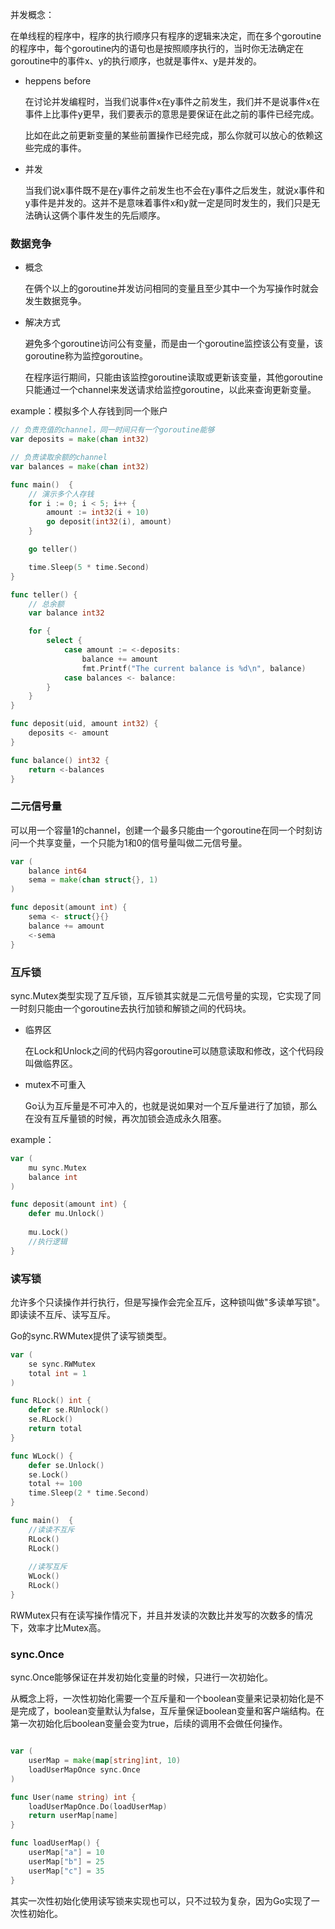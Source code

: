 并发概念：

在单线程的程序中，程序的执行顺序只有程序的逻辑来决定，而在多个goroutine的程序中，每个goroutine内的语句也是按照顺序执行的，当时你无法确定在goroutine中的事件x、y的执行顺序，也就是事件x、y是并发的。

- heppens before

  在讨论并发编程时，当我们说事件x在y事件之前发生，我们并不是说事件x在事件上比事件y更早，我们要表示的意思是要保证在此之前的事件已经完成。

  比如在此之前更新变量的某些前置操作已经完成，那么你就可以放心的依赖这些完成的事件。

- 并发

  当我们说x事件既不是在y事件之前发生也不会在y事件之后发生，就说x事件和y事件是并发的。这并不是意味着事件x和y就一定是同时发生的，我们只是无法确认这俩个事件发生的先后顺序。



### 数据竞争

- 概念

  在俩个以上的goroutine并发访问相同的变量且至少其中一个为写操作时就会发生数据竞争。

- 解决方式

  避免多个goroutine访问公有变量，而是由一个goroutine监控该公有变量，该goroutine称为监控goroutine。

  在程序运行期间，只能由该监控goroutine读取或更新该变量，其他goroutine只能通过一个channel来发送请求给监控goroutine，以此来查询更新变量。

example：模拟多个人存钱到同一个账户

```go
// 负责充值的channel，同一时间只有一个goroutine能够
var deposits = make(chan int32)

// 负责读取余额的channel
var balances = make(chan int32)

func main()  {
	// 演示多个人存钱
	for i := 0; i < 5; i++ {
		amount := int32(i + 10)
		go deposit(int32(i), amount)
	}

	go teller()

	time.Sleep(5 * time.Second)
}

func teller() {
	// 总余额
	var balance int32

	for {
		select {
			case amount := <-deposits:
				balance += amount
				fmt.Printf("The current balance is %d\n", balance)
			case balances <- balance:
		}
	}
}

func deposit(uid, amount int32) {
	deposits <- amount
}

func balance() int32 {
	return <-balances
}
```





### 二元信号量

可以用一个容量1的channel，创建一个最多只能由一个goroutine在同一个时刻访问一个共享变量，一个只能为1和0的信号量叫做二元信号量。

```go
var (
    balance int64
    sema = make(chan struct{}, 1)
)

func deposit(amount int) {
    sema <- struct{}{}
    balance += amount
    <-sema
}
```





### 互斥锁

sync.Mutex类型实现了互斥锁，互斥锁其实就是二元信号量的实现，它实现了同一时刻只能由一个goroutine去执行加锁和解锁之间的代码块。

- 临界区

  在Lock和Unlock之间的代码内容goroutine可以随意读取和修改，这个代码段叫做临界区。

- mutex不可重入

  Go认为互斥量是不可冲入的，也就是说如果对一个互斥量进行了加锁，那么在没有互斥量锁的时候，再次加锁会造成永久阻塞。

example：

```go
var (
    mu sync.Mutex
    balance int
)

func deposit(amount int) {
    defer mu.Unlock()
    
    mu.Lock()
    //执行逻辑
}
```





### 读写锁

允许多个只读操作并行执行，但是写操作会完全互斥，这种锁叫做"多读单写锁"。即读读不互斥、读写互斥。

Go的sync.RWMutex提供了读写锁类型。

```go
var (
	se sync.RWMutex
	total int = 1
)

func RLock() int {
	defer se.RUnlock()
	se.RLock()
	return total
}

func WLock() {
	defer se.Unlock()
	se.Lock()
	total += 100
	time.Sleep(2 * time.Second)
}

func main()  {
    //读读不互斥
    RLock()
    RLock()
    
    //读写互斥
	WLock()
	RLock()
}
```

RWMutex只有在读写操作情况下，并且并发读的次数比并发写的次数多的情况下，效率才比Mutex高。





### sync.Once

sync.Once能够保证在并发初始化变量的时候，只进行一次初始化。

从概念上将，一次性初始化需要一个互斥量和一个boolean变量来记录初始化是不是完成了，boolean变量默认为false，互斥量保证boolean变量和客户端结构。在第一次初始化后boolean变量会变为true，后续的调用不会做任何操作。

```go

var (
	userMap = make(map[string]int, 10)
	loadUserMapOnce sync.Once
)

func User(name string) int {
	loadUserMapOnce.Do(loadUserMap)
	return userMap[name]
}

func loadUserMap() {
	userMap["a"] = 10
	userMap["b"] = 25
	userMap["c"] = 35
}
```

其实一次性初始化使用读写锁来实现也可以，只不过较为复杂，因为Go实现了一次性初始化。



